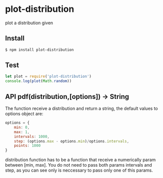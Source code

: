 # plot-distribution
plot a distribution given
## Install

```bash
$ npm install plot-distribution
```
## Test

```js
let plot = require('plot-distribution')
console.log(plot(Math.random))
```
## API  pdf(distribution,[options]) -> String

The function receive a distribution and return a string, the default values to options
object are:

```js
options = {
    min: 0,
    max: 1,
    intervals: 1000,
    step: (options.max - options.min)/options.intervals,
    points: 1000
}
```

distribution function has to be a function that receive a numerically param between [min, max].
You do not need to pass both params intervals and step, as you can see only is neccessary to pass only one
of this params.